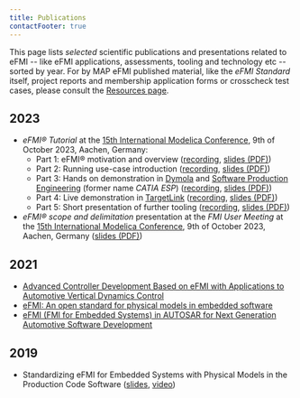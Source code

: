 ```yaml
---
title: Publications
contactFooter: true
---
```


This page lists _selected_ scientific publications and presentations related to eFMI -- like eFMI applications, assessments, tooling and technology etc -- sorted by year. For by MAP eFMI published material, like the _eFMI Standard_ itself, project reports and membership application forms or crosscheck test cases, please consult the [Resources page](/resources/).

## 2023

 - _eFMI® Tutorial_ at the [15th International Modelica Conference](https://2023.international.conference.modelica.org/), 9th of October 2023, Aachen, Germany:
   - Part 1: eFMI® motivation and overview
   ([recording](https://youtu.be/oCDH-8mXeNw), [slides (PDF)](/media/resources/eFMI-Tutorial-Part-1.pdf))
   - Part 2: Running use-case introduction
   ([recording](https://youtu.be/ghalwWlbSOA), [slides (PDF)](/media/resources/eFMI-Tutorial-Part-2.pdf))
   - Part 3: Hands on demonstration in [Dymola](https://www.dymola.com/) and [Software Production Engineering](https://my.3dexperience.3ds.com/welcome/compass-world/3dexperience-industries/transportation-and-mobility/smart-safe-and-connected/embedded-software-engineering/systems-software-production-engineer) (former name _CATIA ESP_)
   ([recording](https://youtu.be/n-aIFpxDtWE), [slides (PDF)](/media/resources/eFMI-Tutorial-Part-3.pdf))
   - Part 4: Live demonstration in [TargetLink](https://www.dspace.com/en/pub/home/products/sw/pcgs/targetlink.cfm#180_25805)
   ([recording](https://youtu.be/XeBVj6-_w0Q), [slides (PDF)](/media/resources/eFMI-Tutorial-Part-4.pdf))
   - Part 5: Short presentation of further tooling
   ([recording](https://youtu.be/GF_YNonNMYs), [slides (PDF)](/media/resources/eFMI-Tutorial-Part-5.pdf))
 - _eFMI® scope and delimitation_ presentation at the _FMI User Meeting_ at the [15th International Modelica Conference](https://2023.international.conference.modelica.org/), 9th of October 2023, Aachen, Germany
 ([slides (PDF)](/media/resources/eFMI-scope-and-delimitation.pdf))

## 2021

 - [Advanced Controller Development Based on eFMI with Applications to Automotive Vertical Dynamics Control](https://doi.org/10.3390/act10110301)
 - [eFMI: An open standard for physical models in embedded software](https://doi.org/10.3384/ecp2118157)
 - [eFMI (FMI for Embedded Systems) in AUTOSAR for Next Generation Automotive Software Development](https://doi.org/10.4271/2021-26-0048)

## 2019

 - Standardizing eFMI for Embedded Systems with Physical Models in the Production Code Software ([slides](https://modelica.github.io/Symposium2019/slides/jubilee-symposium-2019-slides-lenord.pdf),  [video](https://youtu.be/SljwTeDRg2M))

